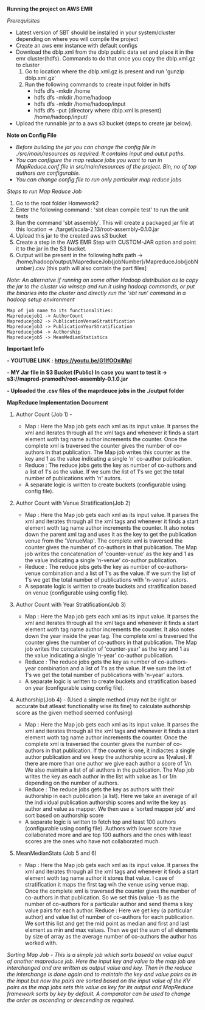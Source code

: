 **Running the project on AWS EMR**

*Prerequisites*
- Latest version of SBT should be installed in your system/cluster depending on where you will compile the project
- Create an aws emr instance with default configs
- Download the dblp.xml from the dblp public data set and place it in the emr cluster(hdfs). Commands to do that once you copy the dblp.xml.gz to cluster
    1) Go to location where the dblp.xml.gz is present and run 'gunzip dblp.xml.gz' 
    2) Run the following commands to create input folder in hdfs
        - hdfs dfs -mkdir /home
        - hdfs dfs -mkdir /home/hadoop
        - hdfs dfs -mkdir /home/hadoop/input
        - hdfs dfs -put {directory where dblp.xml is present} /home/hadoop/input/
- Upload the runnable jar to a aws s3 bucket (steps to create jar below).

**Note on Config File**
- *Before building the jar you can change the config file in ./src/main/resources as required. It contains input and outut paths.*
- *You can configure the map reduce jobs you want to run in MapReduce.conf file in src/main/resources of the project. Bin, no of top authors are configurable.*
- *You can change config file to run only particular map reduce jobs*


*Steps to run Map Reduce Job*
1) Go to the root folder Homework2
2) Enter the following command : 'sbt clean compile test' to run the unit tests
3) Run the command 'sbt assembly'. This will create a packaged jar file at this location -> ./target/scala-2.13/root-assembly-0.1.0.jar
4) Upload this jar to the created aws s3 bucket
5) Create a step in the AWS EMR Step with CUSTOM-JAR option and point it to the jar in the S3 bucket.
6) Output will be present in the following hdfs path -> /home/hadoop/output/MapreduceJob{jobNumber}/MapreduceJob{jobNumber}.csv [this path will also contain the part files]

*Note: An alternatve if running on some other Hadoop distribution os to copy the jar to the cluster via winscp and run it using hadoop commands, or put the binaries into the cluster and directly run the 'sbt run' command in a hadoop setup environment*

```
Map of job name to its functionalities:
Mapreducejob1 -> AuthorCount
Mapreducejob2 -> PublicationVenueStratification
Mapreducejob3 -> PublicationYearStratification
Mapreducejob4 -> Authorship
Mapreducejob5 -> MeanMediamStatistics
```

**Important Info**

**- YOUTUBE LINK : https://youtu.be/G1IfOOxiMpI**

**- MY Jar file in S3 Bucket (Public) In case you want to test it -> s3://mapred-pramodh/root-assembly-0.1.0.jar**

**- Uploaded the .csv files of the maprdeuce jobs in the ./output folder**

**MapReduce Implementation Document**

1) Author Count (Job 1) - 
    - Map : Here the Map job gets each xml as its input value. It parses the xml and iterates through all the xml tags and whenever it finds a start element woth tag name author increments the counter. Once the complete xml is traversed the counter gives the number of co-authors in that publication. The Map job writes this counter as the key and 1 as the value indicating a single 'n' co-author publication.
    - Reduce : The reduce jobs gets the key as number of co-authors and a list of 1's as the value. If we sum the list of 1's we get the total number of publications with 'n' autors.
    - A separate logic is written to create buckets (configurable using config file).
    
2) Author Count with Venue Stratification(Job 2)
    - Map : Here the Map job gets each xml as its input value. It parses the xml and iterates through all the xml tags and whenever it finds a start element woth tag name author increments the counter. It also notes down the parent xml tag and uses it as the key to get the publication venue from the 'VenueMap'. The complete xml is traversed the counter gives the number of co-authors in that publication. The Map job writes the concatenation of 'counter-venue' as the key and 1 as the value indicating a single 'n-venue' co-author publication.
    - Reduce : The reduce jobs gets the key as number of co-authors-venue combination and a list of 1's as the value. If we sum the list of 1's we get the total number of publications with 'n-venue' autors.
    - A separate logic is written to create buckets and stratification based on venue (configurable using config file).
    
3) Author Count with Year Stratification(Job 3)
    - Map : Here the Map job gets each xml as its input value. It parses the xml and iterates through all the xml tags and whenever it finds a start element woth tag name author increments the counter. It also notes down the year inside the year tag. The complete xml is traversed the counter gives the number of co-authors in that publication. The Map job writes the concatenation of 'counter-year' as the key and 1 as the value indicating a single 'n-year' co-author publication.
    - Reduce : The reduce jobs gets the key as number of co-authors-year combination and a list of 1's as the value. If we sum the list of 1's we get the total number of publications with 'n-year' autors.
    - A separate logic is written to create buckets and stratification based on year (configurable using config file).
4) Authorship(Job 4) - (Used a simple method (may not be right or accurate but atleast functionality wise its fine) to calculate authorship score as the given method seemed confusing)
    - Map : Here the Map job gets each xml as its input value. It parses the xml and iterates through all the xml tags and whenever it finds a start element woth tag name author increments the counter. Once the complete xml is traversed the counter gives the number of co-authors in that publication. If the counter is one, it indiactes a single author publication and we keep the authorship score as 1(value). If there are more than one author we give each author a score of 1/n. We also maintain a list of all authors in the publication. The Map job writes the key as each author in the list with value as 1 or 1/n depending on the number of authors.
    - Reduce : The reduce jobs gets the key as authors with their authorship in each publication (a list). Here we take an average of all the individual publication authorship scores and write the key as author and value as mapper. We then use a 'sorted mapper job' and sort based on authorship score
    - A separate logic is written to fetch top and least 100 authors (configurable using config file). Authors with lower score have collaborated more and are top 100 authors and the ones with least scores are the ones who have not collaborated much.
    
5) MeanMedianStats (Job 5 and 6)
	- Map : Here the Map job gets each xml as its input value. It parses the xml and iterates through all the xml tags and whenever it finds a start element woth tag name author it stores that value. I case of stratification it maps the first tag wih the venue using venue map. Once the complete xml is traversed the counter gives the number of co-authors in that publication. So we set this (value -1) as the number of co-authors for a particular author and send thema s key value pairs for each author. 
	Reduce : Here we get key (a particular author) and value list of number of co-authors for each publication. We sort this list and get the mid point as median and first and last element as min and max values. Then we get the sum of all elements by size of array as the average number of co-authors the author has worked with.


*Sorting Map Job - This is a simple job which sorts basedd on value ouput of another mapreduce job. Here the input key and value to the map job are interchanged and are written as output value and key. Then in the reduce the interchange is done again and to maintain the key and value pairs as in the input but now the pairs are sorted based on the input value of the KV pairs as the map jobs sets this value as key for its output and MapReduce framework sorts by key by default. A comparator can be used to change the order as ascending or descending as required.*